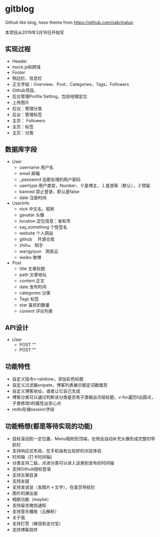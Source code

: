 # gitblog
Github like blog, hexo theme from https://github.com/sabrinaluo

本项目从2019年3月18日开始写

## 实现过程

* Header
* mock.js和跨域
* Footer
* 侧边栏、信息栏
* 正文字段：Overview、Post、Categories、Tags、Followers
* Github项目、
* 后台管理Profile Setting，包括地理定位
* 上传图片
* 后台：管理分类
* 后台：管理标签
* 主页： Followers
* 主页：标签
* 主页：分类 

## 数据库字段
* User
    * username 用户名
    * email 邮箱
    * _password 加密处理的用户密码
    * usertype 用户类型，Number，０是博主，１是游客（默认），２预留
    * banned 禁止登录，默认是false
    * date 注册时间
* UserInfo
    * nick  中文名，昵称
    * gavatar 头像
    * location 定位信息：省和市
    * say_something  个性签名
    * website  个人网站
    * github 　开源仓库
    * zhihu　知乎
    * wangyiyun　网易云
    * weibo  微博
* Post
    * title  文章标题
    * path 文章地址
    * content 正文
    * date 发布时间
    * categories    分类
    * Tags  标签
    * star 喜欢的数量
    * coment 评论列表


## API设计
* User
  * POST ""
  * POST ""



## 功能特性

* 自定义指令v-rainbow，添加彩色标题
* 自定义过滤器snipate，博客列表展示额定词数裁剪
* 自定义博客地址，或者让它自己生成
* 博客分类可以通过判断该分类是否有子类输出次级标题，v-for遍历li出圆点，子类修改li的属性出空心点
* redis存储session字段








## 功能畅想(都是等待实现的功能)

* 鼠标滚动到一定位置，Menu吸附到顶端，左侧会自动补充头像形成完整的导航栏
* 支持响应式布局，在手机端有比较好的浏览体验
* 时间轴（打卡时间轴）
* 分类支持二级，点进分类可以进入该类别发布的时间轴
* 支持Github授权登录
* 支持文章目录
* 支持友链
* 支持发说说（发图片＋文字），在首页导航栏
* 图片的弹出层
* 相册功能（maybe）
* 支持留言微信通知
* 支持音乐播放（云解析）
* 关于我
* 支持打赏（微信和支付宝）
* 支持博客挂件





